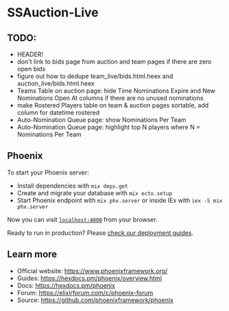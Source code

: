 # SSAuction-Live

## TODO:

* HEADER!
* don't link to bids page from auction and team pages if there are zero open bids
* figure out how to dedupe team_live/bids.html.heex and auction_live/bids.html.heex
* Teams Table on auction page: hide Time Nominations Expire and New Nominations Open At columns if there are no unused nominations
* make Rostered Players table on team & auction pages sortable, add column for datetime rostered
* Auto-Nomination Queue page: show Nominations Per Team
* Auto-Nomination Queue page: highlight top N players where N = Nominations Per Team

## Phoenix

To start your Phoenix server:

  * Install dependencies with `mix deps.get`
  * Create and migrate your database with `mix ecto.setup`
  * Start Phoenix endpoint with `mix phx.server` or inside IEx with `iex -S mix phx.server`

Now you can visit [`localhost:4000`](http://localhost:4000) from your browser.

Ready to run in production? Please [check our deployment guides](https://hexdocs.pm/phoenix/deployment.html).

## Learn more

  * Official website: https://www.phoenixframework.org/
  * Guides: https://hexdocs.pm/phoenix/overview.html
  * Docs: https://hexdocs.pm/phoenix
  * Forum: https://elixirforum.com/c/phoenix-forum
  * Source: https://github.com/phoenixframework/phoenix
